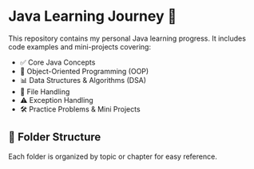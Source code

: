 # Java Learning Journey 🚀

This repository contains my personal Java learning progress. It includes code examples and mini-projects covering:

- ✅ Core Java Concepts
- 🧱 Object-Oriented Programming (OOP)
- 📊 Data Structures & Algorithms (DSA)
- 📁 File Handling
- ⚠️ Exception Handling
- 🛠️ Practice Problems & Mini Projects

## 📂 Folder Structure

Each folder is organized by topic or chapter for easy reference.

